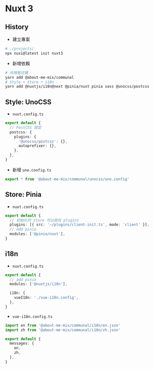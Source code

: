 # Nuxt 3

## History

- 建立專案

```sh
# ./projects/
npx nuxi@latest init nuxt3
```

- 新增依賴

```sh
# 共用程式碼
yarn add @about-me-mix/communal
# Style + Store + i18n
yarn add @nuxtjs/i18n@next @pinia/nuxt pinia sass @unocss/postcss
```

## Style: UnoCSS

- `nuxt.config.ts`

```ts
export default {
  // PostCSS 設定
  postcss: {
    plugins: {
      '@unocss/postcss': {},
      autoprefixer: {},
    },
  },
}
```

- 新增 `uno.config.ts`

```ts
export * from '@about-me-mix/communal/unocss/uno.config'
```

## Store: Pinia

- `nuxt.config.ts`

```ts
export default {
  // 初始化的 store 可以掛在 plugins
  plugins: [{ src: '~/plugins/client-init.ts', mode: 'client' }],
  // add pinia
  modules: ['@pinia/nuxt'],
}
```

## i18n

- `nuxt.config.ts`

```ts
export default {
  // add pinia
  modules: ['@nuxtjs/i18n'],

  i18n: {
    vueI18n: './vue-i18n.config',
  },
}
```

- `vue-i18n.config.ts`

```ts
import en from '@about-me-mix/communal/i18n/en.json'
import zh from '@about-me-mix/communal/i18n/zh.json'

export default {
  messages: {
    en,
    zh,
  },
}
```
